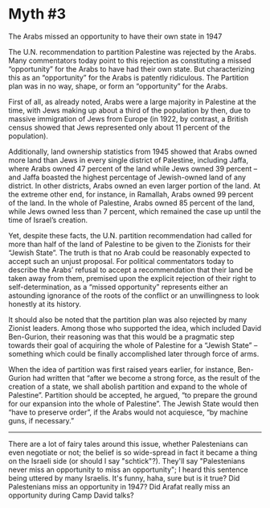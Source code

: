 # Myth #3

The Arabs missed an opportunity to have their own state in 1947

The U.N. recommendation to partition Palestine was rejected by the Arabs. Many commentators today point to this rejection as constituting a missed “opportunity” for the Arabs to have had their own state. But characterizing this as an “opportunity” for the Arabs is patently ridiculous. The Partition plan was in no way, shape, or form an “opportunity” for the Arabs.

First of all, as already noted, Arabs were a large majority in Palestine at the time, with Jews making up about a third of the population by then, due to massive immigration of Jews from Europe (in 1922, by contrast, a British census showed that Jews represented only about 11 percent of the population).

Additionally, land ownership statistics from 1945 showed that Arabs owned more land than Jews in every single district of Palestine, including Jaffa, where Arabs owned 47 percent of the land while Jews owned 39 percent – and Jaffa boasted the highest percentage of Jewish-owned land of any district. In other districts, Arabs owned an even larger portion of the land. At the extreme other end, for instance, in Ramallah, Arabs owned 99 percent of the land. In the whole of Palestine, Arabs owned 85 percent of the land, while Jews owned less than 7 percent, which remained the case up until the time of Israel’s creation.

Yet, despite these facts, the U.N. partition recommendation had called for more than half of the land of Palestine to be given to the Zionists for their “Jewish State”. The truth is that no Arab could be reasonably expected to accept such an unjust proposal. For political commentators today to describe the Arabs’ refusal to accept a recommendation that their land be taken away from them, premised upon the explicit rejection of their right to self-determination, as a “missed opportunity” represents either an astounding ignorance of the roots of the conflict or an unwillingness to look honestly at its history.

It should also be noted that the partition plan was also rejected by many Zionist leaders. Among those who supported the idea, which included David Ben-Gurion, their reasoning was that this would be a pragmatic step towards their goal of acquiring the whole of Palestine for a “Jewish State” – something which could be finally accomplished later through force of arms.

When the idea of partition was first raised years earlier, for instance, Ben-Gurion had written that “after we become a strong force, as the result of the creation of a state, we shall abolish partition and expand to the whole of Palestine”. Partition should be accepted, he argued, “to prepare the ground for our expansion into the whole of Palestine”. The Jewish State would then “have to preserve order”, if the Arabs would not acquiesce, “by machine guns, if necessary.”

---

There are a lot of fairy tales around this issue, whether Palestenians can even negotiate or not; the belief  is so wide-spread in fact it became a thing on the Israeli side (or should I say "schtick"?). They'll say "Palestenians never miss an opportunity to miss an opportunity"; I heard this sentence being uttered by many Israelis. It's funny, haha, sure but is it true? Did Palestenians miss an opportunity in 1947? Did Arafat really miss an opportunity during Camp David talks?  














